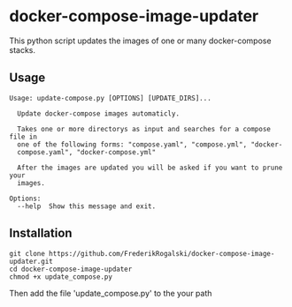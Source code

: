 # docker-compose-image-updater
This python script updates the images of one or many docker-compose stacks.

## Usage
```
Usage: update-compose.py [OPTIONS] [UPDATE_DIRS]...

  Update docker-compose images automaticly.

  Takes one or more directorys as input and searches for a compose file in
  one of the following forms: "compose.yaml", "compose.yml", "docker-
  compose.yaml", "docker-compose.yml"

  After the images are updated you will be asked if you want to prune your
  images.

Options:
  --help  Show this message and exit.
```

## Installation
```
git clone https://github.com/FrederikRogalski/docker-compose-image-updater.git
cd docker-compose-image-updater
chmod +x update_compose.py
```

Then add the file 'update_compose.py' to the your path

